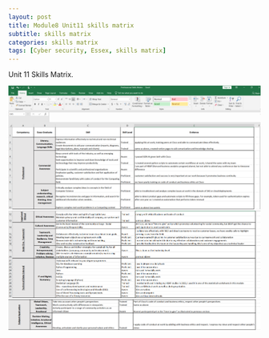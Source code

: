 ```yaml
---
layout: post
title: Module8 Unit11 skills matrix
subtitle: skills matrix
categories: skills matrix
tags: [Cyber security, Essex, skills matrix]
---
```



Unit 11 Skills Matrix.


![datacamp certification](/assets/images/banners/skills1.PNG)
![datacamp certification](/assets/images/banners/skills2.PNG)
![datacamp certification](/assets/images/banners/skills3.PNG)
